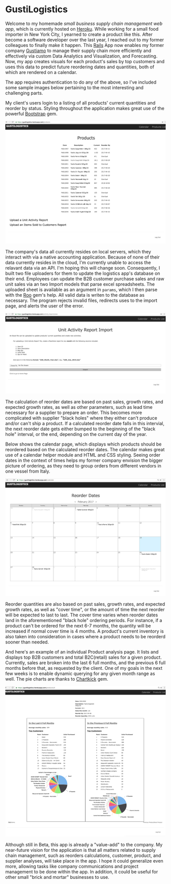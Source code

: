 # GustiLogistics

Welcome to my homemade *small business supply chain management web app*, which is currently hosted on [Heroku](https://www.heroku.com/). While working for a small food importer in New York City, I yearned to create a product like this. After become a software developer over the last year, I reached out to my former colleagues to finally make it happen. This [Rails](http://rubyonrails.org/) App now enables my former company [Gustiamo](https://www.gustiamo.com) to manage their supply chain more efficiently and effectively via custom Data Analytics and Visualization, and Forecasting. Now, my app creates visuals for each product's sales by top customers and uses this data to predict future reordering dates and quantities, both of which are rendered on a calendar. 

The app requires authentication to do any of the above, so I've included some sample images below pertaining to the most interesting and challenging parts. 

My client's users login to a listing of all products' current quantities and reorder by status. Styling throughout the application makes great use of the powerful [Bootstrap](https://github.com/twbs/bootstrap-sass/) gem.

![alt text](/sample_images/ProductsIndexPage.png "Products List")

The company's data all currently resides on local servers, which they interact with via a native accounting application. Because of none of their data currently resides in the cloud, I'm currently unable to access the relavant data via an API. I'm hoping this will change soon. Consequently, I built two file uploaders for them to update the logistics app's database on their end. Employees can update the B2B customer purchase sales and raw unit sales via an two Import models that parse excel spreadsheets. The uploaded sheet is available as an argument in ``params``, which I then parse with the [Roo](https://github.com/roo-rb/roo) gem's help. All valid data is writen to the database as necessary. The program rejects invalid files, redirects uses to the import page, and alerts the user of the error. 

![alt text](/sample_images/FileUploader.png "File Uploader")

The calculation of reorder dates are based on past sales, growth rates, and expected growth rates, as well as other parameters, such as lead time necessary for a supplier to prepare an order. This becomes more complicated with supplier "black holes" where they either can't produce and/or can't ship a product. If a calculated reorder date falls in this intervial, the next reorder date gets either bumped to the beginning of the "black hole" interval, or the end, depending on the current day of the year.

Below shows the calendar page, which displays which products should be reordered based on the calculated reorder dates. 
The calendar makes great use of a calendar helper module and HTML and CSS styling. Seeing order dates in the context of times helps my former company envision the bigger picture of ordering, as they need to group orders from different vendors in one vessel from Italy. 

![alt text](/sample_images/CalendarPage.png "Calendar Prototype")

Reorder quantities are also based on past sales, growth rates, and expected growth rates, as well as "cover time", or the amount of time the next reorder will be expected to last to last. The cover time varies when reorder dates land in the aforementioned "black hole" ordering periods. For instance, if a product can't be ordered for the next 6-7 months, the quantity will be increased if normal cover time is 4 months. A product's current inventory is also taken into consideration in cases where a product needs to be reorderd sooner than needed. 

And here's an example of an individual Product analysis page. It lists and displays top B2B customers and total B2C(retail) sales for a given product. Currently, sales are broken into the last 6 full months, and the previous 6 full months before that, as requested by the client. One of my goals in the next few weeks is to enable dynamic querying for any given month range as well. The pie charts are thanks to [Chartkick](https://github.com/ankane/chartkick) gem. 

![alt text](/sample_images/ProductAnalysisPage.png "Product Analysis")

Although still in Beta, this app is already a "value-add" to the company. My near-future vision for the application is that all matters related to supply chain management, such as reorders calculations, customer, product, and supplier analyses, will take place in the app. I hope it could generalize even more, allowing tasks like company communications and project management to be done within the app. In addition, it could be useful for other small "brick and mortar" businesses to use. 
